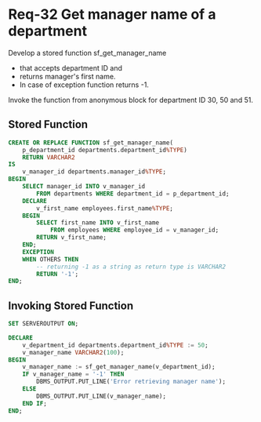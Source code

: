 # Req-32 Get manager name of a department

Develop a stored function sf_get_manager_name 
- that accepts department ID and 
- returns manager's first name. 
- In case of exception function returns -1.

Invoke the function from anonymous block for department ID 30, 50 and 51.

## Stored Function

```sql
CREATE OR REPLACE FUNCTION sf_get_manager_name(
    p_department_id departments.department_id%TYPE)
    RETURN VARCHAR2
IS
    v_manager_id departments.manager_id%TYPE;
BEGIN
    SELECT manager_id INTO v_manager_id
        FROM departments WHERE department_id = p_department_id;
    DECLARE
        v_first_name employees.first_name%TYPE;
    BEGIN
        SELECT first_name INTO v_first_name
            FROM employees WHERE employee_id = v_manager_id;
        RETURN v_first_name;
    END;
    EXCEPTION
    WHEN OTHERS THEN
        -- returning -1 as a string as return type is VARCHAR2
        RETURN '-1';
END;
```

## Invoking Stored Function

```sql
SET SERVEROUTPUT ON;

DECLARE
    v_department_id departments.department_id%TYPE := 50;
    v_manager_name VARCHAR2(100);
BEGIN   
    v_manager_name := sf_get_manager_name(v_department_id);
    IF v_manager_name = '-1' THEN
        DBMS_OUTPUT.PUT_LINE('Error retrieving manager name');
    ELSE 
        DBMS_OUTPUT.PUT_LINE(v_manager_name);
    END IF;
END;
```
